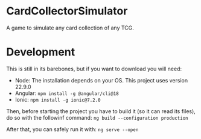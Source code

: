# CardCollectorSimulator

A game to simulate any card collection of any TCG.

# Development

This is still in its barebones, but if you want to download you will need:

- Node: The installation depends on your OS. This project uses version 22.9.0
- Angular: `npm install -g @angular/cli@18`
- Ionic: `npm install -g ionic@7.2.0`

Then, before starting the project you have to build it (so it can read its files), do so with the followinf command: `ng build --configuration production`

After that, you can safely run it with: `ng serve --open`
